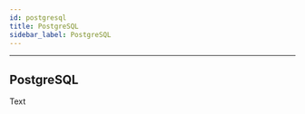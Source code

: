 ```yaml
---
id: postgresql
title: PostgreSQL
sidebar_label: PostgreSQL
---
```


------



## PostgreSQL



Text

